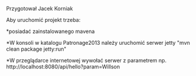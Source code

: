 Przygotował Jacek Korniak

Aby uruchomić projekt trzeba:

*posiadać zainstalowanego mavena

*W konsoli w katalogu Patronage2013 należy uruchomić serwer jetty "mvn clean package jetty:run"

*W przeglądarce internetowej wywołać serwer z parametrem np. http://localhost:8080/api/hello?param=Willson
